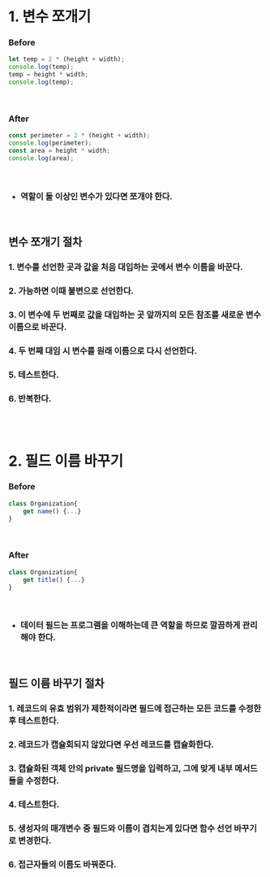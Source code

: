 # 1. 변수 쪼개기

### Before

```javascript
let temp = 2 * (height + width);
console.log(temp);
temp = height * width;
console.log(temp);
```

<br/>

### After

```javascript
const perimeter = 2 * (height + width);
console.log(perimeter);
const area = height * width;
console.log(area);
```

<br/>

- ### 역할이 둘 이상인 변수가 있다면 쪼개야 한다.

<br/>

## 변수 쪼개기 절차

### 1. 변수를 선언한 곳과 값을 처음 대입하는 곳에서 변수 이름을 바꾼다.

### 2. 가능하면 이때 불변으로 선언한다.

### 3. 이 변수에 두 번째로 값을 대입하는 곳 앞까지의 모든 참조를 새로운 변수 이름으로 바꾼다.

### 4. 두 번째 대임 시 변수를 원래 이름으로 다시 선언한다.

### 5. 테스트한다.

### 6. 반복한다.

<br/>
<br/>

# 2. 필드 이름 바꾸기

### Before

```javascript
class Organization{
    get name() {...}
}
```

<br/>

### After

```javascript
class Organization{
    get title() {...}
}
```

<br/>

- ### 데이터 필드는 프로그램을 이해하는데 큰 역할을 하므로 깔끔하게 관리해야 한다.

<br/>

## 필드 이름 바꾸기 절차

### 1. 레코드의 유효 범위가 제한적이라면 필드에 접근하는 모든 코드를 수정한 후 테스트한다.

### 2. 레코드가 캡슐회되지 않았다면 우선 레코드를 캡슐화한다.

### 3. 캡슐화된 객체 안의 private 필드명을 입력하고, 그에 맞게 내부 메서드들을 수정한다.

### 4. 테스트한다.

### 5. 생성자의 매개변수 중 필드와 이름이 겹치는게 있다면 함수 선언 바꾸기로 변경한다.

### 6. 접근자들의 이름도 바꿔준다.
